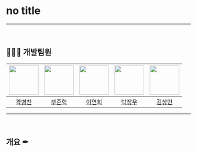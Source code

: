 # no title

---
<br>

## 👨‍👨‍👧 개발팀원  

| <img src="https://avatars.githubusercontent.com/u/139302518?v=4" width="80"> | <img src="https://avatars.githubusercontent.com/u/127727927?v=4" width="80"> | <img src="https://avatars.githubusercontent.com/u/98442485?v=4" width="80"> | <img src="https://avatars.githubusercontent.com/u/79884688?v=4" width="80"> | <img src="https://avatars.githubusercontent.com/u/79312705?v=4" width="80"> |
|:---:|:---:|:---:|:---:|:---:|
| [곽병찬](https://github.com/gato-46) | [부준혁](https://github.com/BooJunhyuk) | [이연희](https://github.com/LeeYeonhee-00) | [박장우](https://github.com/Lisiant) | [김상민](https://github.com/isshomin) |

---

<br>

## 개요 ✒
